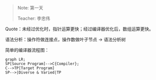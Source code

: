 > Note: 第一天
>
> Teacher: 李忠伟

Quote：未经过优化时，指针运算更快；经过编译器优化后，数组运算更快。

语法分析：操作符做连接点，操作数做叶子节点 &rarr; 语法分析树

简单的编译器流程图：

```mermaid
graph LR;
SP[Source Program]-->C{Compiler};
C-->TP[Target Program]
SP-->|Diverse & Varied|TP
```



